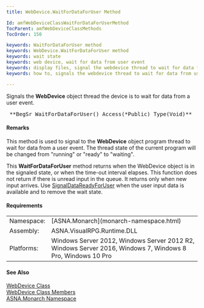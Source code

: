 ```yaml
---
title: WebDevice.WaitForDataForUser Method

Id: amfWebDeviceClassWaitForDataForUserMethod
TocParent: amfWebDeviceClassMethods
TocOrder: 150

keywords: WaitForDataForUser method
keywords: WebDevice.WaitForDataForUser method
keywords: wait state
keywords: web device, wait for data from user event
keywords: display files, signal the webdevice thread to wait for data from user event
keywords: how to, signals the webdevice thread to wait for data from user event

---
```


Signals the **WebDevice** object thread the device is to wait for data from a user event.
<pre class="prettyprint"> **BegSr WaitForDataForUser() Access(*Public) Type(Void)**       </pre> 

#### Remarks
This method is used to signal to the **WebDevice** object program thread to wait for data from a user event. The thread state of the current program will be changed from "running" or "ready" to "waiting".

This **WaitForDataForUser** method returns when the WebDevice object is in the signaled state, or when the time-out interval elapses. This function does not return if there is unread input in the queue. It returns only when new input arrives. Use [ SignalDataReadyForUser](web-device-class-signal-dat-a-ready-for-user-method.html) when the user input data is available and to remove the wait state.
<!-- -->

#### Requirements
<table class="dttable" cellspacing="0" cellpadding="4" width="60%">
           <colgroup>
            <col width="15%" style="font-weight:bold" />
            <col width="85%" />
          </colgroup>
          <tr>
            <td>Namespace:</td>
            <td>[ASNA.Monarch](monarch-namespace.html)</td>
          </tr>
          <tr>
            <td>Assembly:</td>
            <td>ASNA.VisualRPG.Runtime.DLL</td>
          </tr>
         <tr>
            <td>Platforms:</td>
            <td> Windows Server 2012, Windows Server 2012 R2, Windows Server 2016,  Windows 7, Windows 8 Pro, Windows 10 Pro</td>
         </tr>
</table>

#### See Also
[WebDevice Class](web-device-class.html) <br /> [ WebDevice Class Members](web-device-class-members.html) <br /> [ASNA.Monarch Namespace](monarch-namespace.html) 
